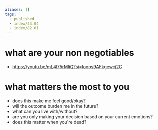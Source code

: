 ```yaml
---
aliases: []
tags:
  - published
  - index/23.04
  - index/82.01
---
```

# what are your non negotiables
- https://youtu.be/mL4l75rMIiQ?si=Ioops9AFkgewcj2C

# what matters the most to you
- does this make me feel good/okay?
- will the outcome burden me in the future?
- what can you live with/without?
- are you only making your decision based on your current emotions?
- does this matter when you're dead?


